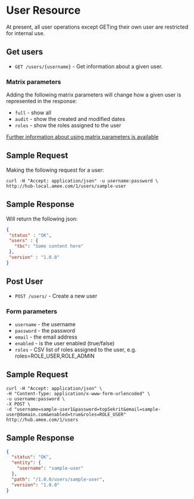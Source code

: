 User Resource
==============

At present, all user operations except GETing their own user are restricted for internal use.


Get users
---------

* `GET /users/{username}` - Get information about a given user.  

### Matrix parameters

Adding the following matrix parameters will change how a given user is represented in the response:

* `full` - show all
* `audit` - show the created and modified dates
* `roles` - show the roles assigned to the user

[Further information about using matrix parameters is available](https://github.com/AMEE/score-api/blob/master/sections/resources.md#query--matrix-parameters)

Sample Request
--------------

Making the following request for a user:

```shell
curl -H "Accept: application/json" -u username:password \ 
http://hub-local.amee.com/1/users/sample-user
```

Sample Response
---------------

Will return the following json:

```json
{
 "status" : "OK",
 "users" : {
   "tbc": "Some content here"
 },
 "version" : "1.0.0"
}
```

Post User
---------

* `POST /users/` - Create a new user

### Form parameters

* `username` - the username
* `password` - the password
* `email` - the email address
* `enabled` - is the user enabled (true/false)
* `roles` - CSV list of roles assigned to the user, e.g. roles=ROLE_USER,ROLE_ADMIN

Sample Request
--------------

```shell
curl -H "Accept: application/json" \
-H "Content-Type: application/x-www-form-urlencoded" \
-u username:password \
-X POST \
-d "username=sample-user1&password=topSekrit&email=sample-user@domain.com&enabled=true&roles=ROLE_USER"
http://hub.amee.com/1/users
```

Sample Response
---------------

```json
{
  "status": "OK",
  "entity": {
    "username": "sample-user"
  },
  "path": "/1.0.0/users/sample-user",
  "version": "1.0.0"
}
```